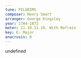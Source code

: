 ```yaml
---
tune: PILGRIMS
composer: Henry Smart
arranger: George Kingsley
year: 1784-1872
meter: 11.10.11.10. With Refrain
key: E♭ Major
anacrusis: 0
---
```

undefined